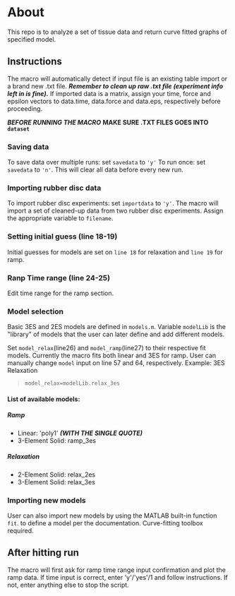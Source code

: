 # About
This repo is to analyze a set of tissue data and return
curve fitted graphs of specified model.
## Instructions
The macro will automatically detect if input file is an existing 
table import or a brand new .txt file. ***Remember to clean up raw .txt 
file (experiment info left in is fine).***
If imported data is a matrix, assign your time, force and epsilon vectors 
to data.time, data.force and data.eps, respectively before proceeding.

***BEFORE RUNNING THE MACRO***
**MAKE SURE .TXT FILES GOES INTO `dataset`**
### Saving data

To save data over multiple runs: set `savedata` to `'y'`
To run once: set `savedata` to `'n'`. This will clear all data before every 
new run.

### Importing rubber disc data

To import rubber disc experiments: set `importdata` to `'y'`. The macro will 
import a set of cleaned-up data from two rubber disc experiments. Assign
the appropriate variable to `filename`.

### Setting initial guess (line 18-19)

Initial guesses for models are set on `line 18` for relaxation and 
`line 19` for ramp.

### Ranp Time range (line 24-25)

Edit time range for the ramp section.

### Model selection

Basic 3ES and 2ES models are defined in `models.m`. Variable `modelLib` is 
the "library" of models that the user can later define and add different models.
  
Set `model_relax`(line26) and `model_ramp`(line27) to their respective fit models.
Currently the macro fits both linear and 3ES for ramp. User can manually change `model` input on line 
57 and 64, respectively.
Example: 3ES Relaxation 
>`model_relax=modelLib.relax_3es`

#### List of available models:
##### Ramp
- Linear: 'poly1' ***(WITH THE SINGLE QUOTE)***
- 3-Element Solid: ramp_3es
##### Relaxation
- 2-Element Solid: relax_2es
- 3-Element Solid: relax_3es


### Importing new models
User can also import new models by using the MATLAB built-in function `fit`.
to define a model per the documentation. Curve-fitting toolbox required.

## After hitting run
The macro will first ask for ramp time range input confirmation and plot the ramp data. 
If time input is correct, enter 'y'/'yes'/1 and follow instructions.
If not, enter anything else to stop the script.